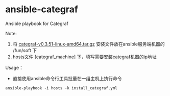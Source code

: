 # ansible-categraf
Ansible playbook for Categraf

Note:
1. 将 [categraf-v0.3.51-linux-amd64.tar.gz](https://github.com/flashcatcloud/categraf/releases/download/v0.3.51/categraf-v0.3.51-linux-amd64.tar.gz) 安装文件放在ansible服务端机器的 /fun/soft 下
2. hosts文件 [categraf_machine] 下，填写需要安装categraf机器的ip地址

Usage：
- 直接使用ansible命令行工具批量在一组主机上执行命令
```shell
ansible-playbook -i hosts -k install_categraf.yml
```
